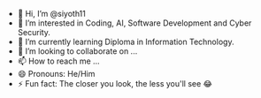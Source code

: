 - 👋 Hi, I’m @siyoth11
- 👀 I’m interested in Coding, AI, Software Development and Cyber Security.
- 🌱 I’m currently learning Diploma in Information Technology.
- 💞️ I’m looking to collaborate on ...
- 📫 How to reach me ...
- 😄 Pronouns: He/Him
- ⚡ Fun fact: The closer you look, the less you'll see 😂

<!---
siyoth11/siyoth11 is a ✨ special ✨ repository because its `README.md` (this file) appears on your GitHub profile.
You can click the Preview link to take a look at your changes.
--->
